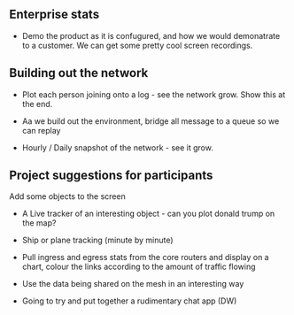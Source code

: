## Enterprise stats

*   Demo the product as it is confugured, and how we would demonatrate to a customer.  We can get some pretty cool screen recordings.
  
## Building out the network
*  Plot each person joining onto a log - see the network grow.  Show this at the end.

*   Aa we build out the environment, bridge all message to a queue so we can replay
  
*  Hourly / Daily snapshot of the network - see it grow.
  
## Project suggestions for participants


Add some objects to the screen

* A Live tracker of an interesting object - can you plot donald trump on the map?

* Ship or plane tracking (minute by minute)

* Pull ingress and egress stats from the core routers and display on a chart, colour the links according to the amount of traffic flowing
  
* Use the data being shared on the mesh in an interesting way

* Going to try and put together a rudimentary chat app (DW)
